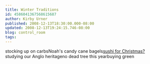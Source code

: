 ```yaml
---
title: Winter Traditions
id: 4586041367568615687
author: Kirby Urner
published: 2008-12-13T18:30:00.000-08:00
updated: 2008-12-13T19:24:15.746-08:00
blog: control_room
tags: 
---
```


[](http://www.flickr.com/photos/17157315@N00/3106246736/)stocking up on carbs[](http://www.flickr.com/photos/17157315@N00/3106246894/)Noah's candy cane bagels[](http://www.flickr.com/photos/17157315@N00/3101441722/)[sushi for Christmas?](http://mybizmo.blogspot.com/2005/12/sushi-for-xmas.html)[](http://www.flickr.com/photos/17157315@N00/3106247680/)studying our Anglo heritage[](http://www.flickr.com/photos/17157315@N00/3106247008/)no dead tree this year[](http://www.flickr.com/photos/17157315@N00/3100608389/)buying green